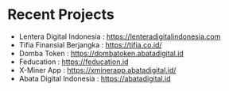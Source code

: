 # Recent Projects

* Lentera Digital Indonesia : https://lenteradigitalindonesia.com
* Tifia Finansial Berjangka : https://tifia.co.id/
* Domba Token               : https://dombatoken.abatadigital.id
* Feducation                : https://feducation.id
* X-Miner App               : https://xminerapp.abatadigital.id/
* Abata Digital Indonesia   : https://abatadigital.id
